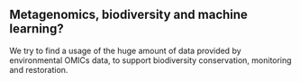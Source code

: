 ## Metagenomics, biodiversity and machine learning?

We try to find a usage of the huge amount of data provided by environmental OMICs data, to support biodiversity conservation, monitoring and restoration.
